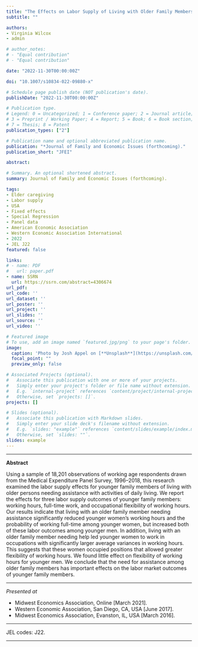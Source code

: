 ```yaml
---
title: "The Effects on Labor Supply of Living with Older Family Members Needing Assistance with Activities of Daily Living"
subtitle: ""

authors:
- Virginia Wilcox
- admin

# author_notes:
# - "Equal contribution"
# - "Equal contribution"

date: "2022-11-30T00:00:00Z"

doi: "10.1007/s10834-022-09880-x"

# Schedule page publish date (NOT publication's date).
publishDate: "2022-11-30T00:00:00Z"

# Publication type.
# Legend: 0 = Uncategorized; 1 = Conference paper; 2 = Journal article;
# 3 = Preprint / Working Paper; 4 = Report; 5 = Book; 6 = Book section;
# 7 = Thesis; 8 = Patent
publication_types: ["2"]

# Publication name and optional abbreviated publication name.
publication: "*Journal of Family and Economic Issues (forthcoming)."
publication_short: "JFEI"

abstract: 

# Summary. An optional shortened abstract.
summary: Journal of Family and Economic Issues (forthcoming).

tags:
- Elder caregiving
- Labor supply
- USA
- Fixed effects
- Special Regression
- Panel data
- American Economic Association
- Western Economic Association International
- 2022
- JEL J22
featured: false

links:
# - name: PDF
#   url: paper.pdf
- name: SSRN
  url: https://ssrn.com/abstract=4306674
url_pdf: 
url_code: ''
url_dataset: ''
url_poster: ''
url_project: ''
url_slides: ''
url_source: ''
url_video: ''

# Featured image
# To use, add an image named `featured.jpg/png` to your page's folder. 
image:
  caption: 'Photo by Josh Appel on [**Unsplash**](https://unsplash.com/photos/0nkFvdcM-X4)'
  focal_point: ""
  preview_only: false

# Associated Projects (optional).
#   Associate this publication with one or more of your projects.
#   Simply enter your project's folder or file name without extension.
#   E.g. `internal-project` references `content/project/internal-project/index.md`.
#   Otherwise, set `projects: []`.
projects: []

# Slides (optional).
#   Associate this publication with Markdown slides.
#   Simply enter your slide deck's filename without extension.
#   E.g. `slides: "example"` references `content/slides/example/index.md`.
#   Otherwise, set `slides: ""`.
slides: example
---
```





____



**Abstract**


Using a sample of 18,201 observations of working age respondents drawn from the Medical Expenditure Panel Survey, 1996–2018, this research examined the labor supply effects for younger family members of living with older persons needing assistance with activities of daily living. We report the effects for three labor supply outcomes of younger family members: working hours, full-time work, and occupational flexibility of working hours. Our results indicate that living with an older family member needing assistance significantly reduced younger women’s working hours and the probability of working full-time among younger women, but increased both of these labor outcomes among younger men. In addition, living with an older family member needing help led younger women to work in occupations with significantly larger average variances in working hours. This suggests that these women occupied positions that allowed greater flexibility of working hours. We found little effect on flexibility of working hours for younger men. We conclude that the need for assistance among older family members has important effects on the labor market outcomes of younger family members.



____



*Presented at*

- Midwest Economics Association, Online [March 2021].
- Western Economic Association, San Diego, CA, USA [June 2017].
- Midwest Economics Association, Evanston, IL, USA [March 2016].

____


JEL codes: J22.


____
